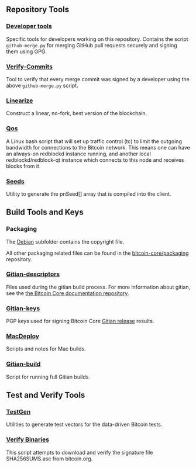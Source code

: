 Repository Tools
---------------------

### [Developer tools](/contrib/devtools) ###
Specific tools for developers working on this repository.
Contains the script `github-merge.py` for merging GitHub pull requests securely and signing them using GPG.

### [Verify-Commits](/contrib/verify-commits) ###
Tool to verify that every merge commit was signed by a developer using the above `github-merge.py` script.

### [Linearize](/contrib/linearize) ###
Construct a linear, no-fork, best version of the blockchain.

### [Qos](/contrib/qos) ###

A Linux bash script that will set up traffic control (tc) to limit the outgoing bandwidth for connections to the Bitcoin network. This means one can have an always-on redblockd instance running, and another local redblockd/redblock-qt instance which connects to this node and receives blocks from it.

### [Seeds](/contrib/seeds) ###
Utility to generate the pnSeed[] array that is compiled into the client.

Build Tools and Keys
---------------------

### Packaging ###
The [Debian](/contrib/debian) subfolder contains the copyright file.

All other packaging related files can be found in the [bitcoin-core/packaging](https://github.com/bitcoin-core/packaging) repository.

### [Gitian-descriptors](/contrib/gitian-descriptors) ###
Files used during the gitian build process. For more information about gitian, see the [the Bitcoin Core documentation repository](https://github.com/bitcoin-core/docs).

### [Gitian-keys](/contrib/gitian-keys)
PGP keys used for signing Bitcoin Core [Gitian release](/doc/release-process.md) results.

### [MacDeploy](/contrib/macdeploy) ###
Scripts and notes for Mac builds. 

### [Gitian-build](/contrib/gitian-build.py) ###
Script for running full Gitian builds.

Test and Verify Tools 
---------------------

### [TestGen](/contrib/testgen) ###
Utilities to generate test vectors for the data-driven Bitcoin tests.

### [Verify Binaries](/contrib/verifybinaries) ###
This script attempts to download and verify the signature file SHA256SUMS.asc from bitcoin.org.
